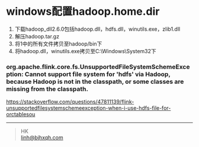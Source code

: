 # windows配置hadoop.home.dir
1. 下载hadoop_dll2.6.0包括hadoop.dll，hdfs.dll，winutils.exe，zlib1.dll
2. 解压hadoop.tar.gz
3. 将1中的所有文件拷贝至hadoop/bin下
4. 将hadoop.dll，winutils.exe拷贝至C:\Windows\System32下




### org.apache.flink.core.fs.UnsupportedFileSystemSchemeException: Cannot support file system for 'hdfs' via Hadoop, because Hadoop is not in the classpath, or some classes are missing from the classpath.
https://stackoverflow.com/questions/47811139/flink-unsupportedfilesystemschemeexception-when-i-use-hdfs-file-for-orctablesou

---
> HK  
> linh@bjhxqh.com





